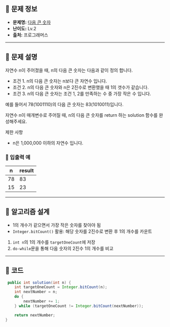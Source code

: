 ## 🌵 문제 정보

- **문제명:** [다음 큰 숫자](https://school.programmers.co.kr/learn/courses/30/lessons/12911)
- **난이도:** Lv.2
- **출처:** 프로그래머스

---

## 🌵 문제 설명

자연수 n이 주어졌을 때, n의 다음 큰 숫자는 다음과 같이 정의 합니다.

* 조건 1. n의 다음 큰 숫자는 n보다 큰 자연수 입니다.
* 조건 2. n의 다음 큰 숫자와 n은 2진수로 변환했을 때 1의 갯수가 같습니다.
* 조건 3. n의 다음 큰 숫자는 조건 1, 2를 만족하는 수 중 가장 작은 수 입니다.

예를 들어서 78(1001110)의 다음 큰 숫자는 83(1010011)입니다.

자연수 n이 매개변수로 주어질 때, n의 다음 큰 숫자를 return 하는 solution 함수를 완성해주세요.

제한 사항

* n은 1,000,000 이하의 자연수 입니다.

### 🔸 입출력 예

| n	  | result |
|-----|--------|
| 78	 | 83     |
| 15	 | 23     |

---

## 🌵 알고리즘 설계

* 1의 개수가 같으면서 가장 작은 숫자를 찾아야 됨
* `Integer.bitCount()` 활용: 해당 숫자를 2진수로 변환 후 1의 개수를 카운트

1. `int n`의 1의 개수를 `targetOneCount`에 저장
2. `do-while`문을 통해 다음 숫자의 2진수 1의 개수를 비교

---

## 🌵 코드

```java
 public int solution(int n) {
    int targetOneCount = Integer.bitCount(n);
    int nextNumber = n;
    do {
        nextNumber += 1;
    } while (targetOneCount != Integer.bitCount(nextNumber));

    return nextNumber;
}
```